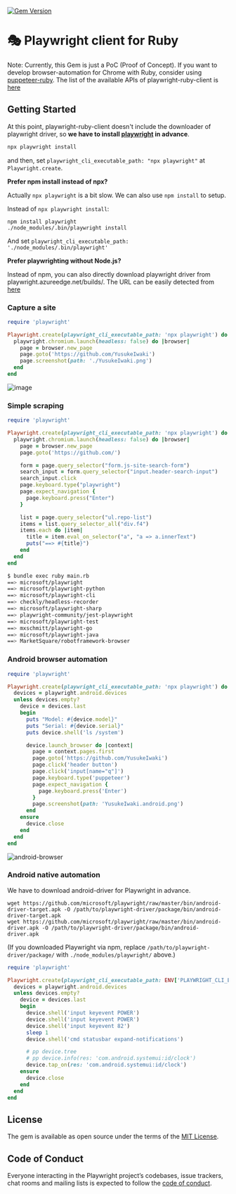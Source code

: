 [![Gem Version](https://badge.fury.io/rb/playwright-ruby-client.svg)](https://badge.fury.io/rb/playwright-ruby-client)

# 🎭 Playwright client for Ruby

Note: Currently, this Gem is just a PoC (Proof of Concept). If you want to develop browser-automation for Chrome with Ruby, consider using [puppeteer-ruby](https://github.com/YusukeIwaki/puppeteer-ruby). The list of the available APIs of playwright-ruby-client is [here](./docs/api_coverage.md)

## Getting Started

At this point, playwright-ruby-client doesn't include the downloader of playwright driver, so **we have to install [playwright](https://github.com/microsoft/playwright) in advance**.

```sh
npx playwright install
```

and then, set `playwright_cli_executable_path: "npx playwright"` at `Playwright.create`.

**Prefer npm install instead of npx?**

Actually `npx playwright` is a bit slow. We can also use `npm install` to setup.

Instead of `npx playwright install`:

```
npm install playwright
./node_modules/.bin/playwright install
```

And set `playwright_cli_executable_path: './node_modules/.bin/playwright'`

**Prefer playwrighting without Node.js?**

Instead of npm, you can also directly download playwright driver from playwright.azureedge.net/builds/. The URL can be easily detected from [here](https://github.com/microsoft/playwright-python/blob/79f6ce0a6a69c480573372706df84af5ef99c4a4/setup.py#L56-L61)

### Capture a site

```ruby
require 'playwright'

Playwright.create(playwright_cli_executable_path: 'npx playwright') do |playwright|
  playwright.chromium.launch(headless: false) do |browser|
    page = browser.new_page
    page.goto('https://github.com/YusukeIwaki')
    page.screenshot(path: './YusukeIwaki.png')
  end
end
```

![image](https://user-images.githubusercontent.com/11763113/104339718-412f9180-553b-11eb-9116-908e1e4b5186.gif)

### Simple scraping

```ruby
require 'playwright'

Playwright.create(playwright_cli_executable_path: 'npx playwright') do |playwright|
  playwright.chromium.launch(headless: false) do |browser|
    page = browser.new_page
    page.goto('https://github.com/')

    form = page.query_selector("form.js-site-search-form")
    search_input = form.query_selector("input.header-search-input")
    search_input.click
    page.keyboard.type("playwright")
    page.expect_navigation {
      page.keyboard.press("Enter")
    }

    list = page.query_selector("ul.repo-list")
    items = list.query_selector_all("div.f4")
    items.each do |item|
      title = item.eval_on_selector("a", "a => a.innerText")
      puts("==> #{title}")
    end
  end
end
```

```sh
$ bundle exec ruby main.rb
==> microsoft/playwright
==> microsoft/playwright-python
==> microsoft/playwright-cli
==> checkly/headless-recorder
==> microsoft/playwright-sharp
==> playwright-community/jest-playwright
==> microsoft/playwright-test
==> mxschmitt/playwright-go
==> microsoft/playwright-java
==> MarketSquare/robotframework-browser
```

### Android browser automation

```ruby
require 'playwright'

Playwright.create(playwright_cli_executable_path: 'npx playwright') do |playwright|
  devices = playwright.android.devices
  unless devices.empty?
    device = devices.last
    begin
      puts "Model: #{device.model}"
      puts "Serial: #{device.serial}"
      puts device.shell('ls /system')

      device.launch_browser do |context|
        page = context.pages.first
        page.goto('https://github.com/YusukeIwaki')
        page.click('header button')
        page.click('input[name="q"]')
        page.keyboard.type('puppeteer')
        page.expect_navigation {
          page.keyboard.press('Enter')
        }
        page.screenshot(path: 'YusukeIwaki.android.png')
      end
    ensure
      device.close
    end
  end
end
```

![android-browser](https://user-images.githubusercontent.com/11763113/106615177-8467a800-65af-11eb-94d9-c56e71487e78.gif)

### Android native automation

We have to download android-driver for Playwright in advance.

```
wget https://github.com/microsoft/playwright/raw/master/bin/android-driver-target.apk -O /path/to/playwright-driver/package/bin/android-driver-target.apk
wget https://github.com/microsoft/playwright/raw/master/bin/android-driver.apk -O /path/to/playwright-driver/package/bin/android-driver.apk
```

(If you downloaded Playwright via npm, replace `/path/to/playwright-driver/package/` with `./node_modules/playwright/` above.)

```ruby
require 'playwright'

Playwright.create(playwright_cli_executable_path: ENV['PLAYWRIGHT_CLI_EXECUTABLE_PATH']) do |playwright|
  devices = playwright.android.devices
  unless devices.empty?
    device = devices.last
    begin
      device.shell('input keyevent POWER')
      device.shell('input keyevent POWER')
      device.shell('input keyevent 82')
      sleep 1
      device.shell('cmd statusbar expand-notifications')

      # pp device.tree
      # pp device.info(res: 'com.android.systemui:id/clock')
      device.tap_on(res: 'com.android.systemui:id/clock')
    ensure
      device.close
    end
  end
end

```

## License

The gem is available as open source under the terms of the [MIT License](https://opensource.org/licenses/MIT).

## Code of Conduct

Everyone interacting in the Playwright project’s codebases, issue trackers, chat rooms and mailing lists is expected to follow the [code of conduct](https://github.com/[USERNAME]/playwright-ruby-client/blob/master/CODE_OF_CONDUCT.md).
